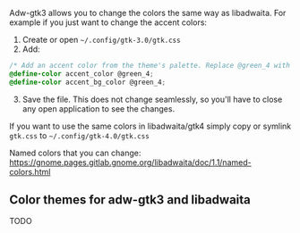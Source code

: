 Adw-gtk3 allows you to change the colors the same way as libadwaita. For example if you just want to change the accent colors:

1. Create or open `~/.config/gtk-3.0/gtk.css`
2. Add:
```css
/* Add an accent color from the theme's palette. Replace @green_4 with any hex color value, or select a color from _palette.scss */
@define-color accent_color @green_4;
@define-color accent_bg_color @green_4;
```
3. Save the file. This does not change seamlessly, so you'll have to close any open application to see the changes.

If you want to use the same colors in libadwaita/gtk4 simply copy or symlink `gtk.css` to `~/.config/gtk-4.0/gtk.css`

Named colors that you can change: https://gnome.pages.gitlab.gnome.org/libadwaita/doc/1.1/named-colors.html

## Color themes for adw-gtk3 and libadwaita

TODO
